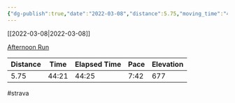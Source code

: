 ```yaml
---
{"dg-publish":true,"date":"2022-03-08","distance":5.75,"moving_time":"44:21","elapsed_time":"44:25","pace":"7:42","total_elevation_gain":677,"url":"https://www.strava.com/activities/6794823982","permalink":"/01-personal/strava/2022-03-08-afternoon-run/","dgPassFrontmatter":true}
---
```



[[2022-03-08\|2022-03-08]]

[Afternoon Run](https://www.strava.com/activities/6794823982)

| Distance | Time  | Elapsed Time | Pace | Elevation |
| -------- | ----- | ------------ | ---- | --------- |
| 5.75     | 44:21 | 44:25        | 7:42 | 677       |




#strava
